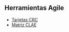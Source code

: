 ## Herramientas Agile

* [Tarjetas CRC](https://docs.google.com/spreadsheets/d/1EqbzDhGHumLWzs5yt8TByZ_fuXCxVpVh/edit?gid=1173642159#gid=1173642159)
* [Matriz CLAE](https://docs.google.com/spreadsheets/d/1EqbzDhGHumLWzs5yt8TByZ_fuXCxVpVh/edit?gid=1173642159#gid=1173642159)  
